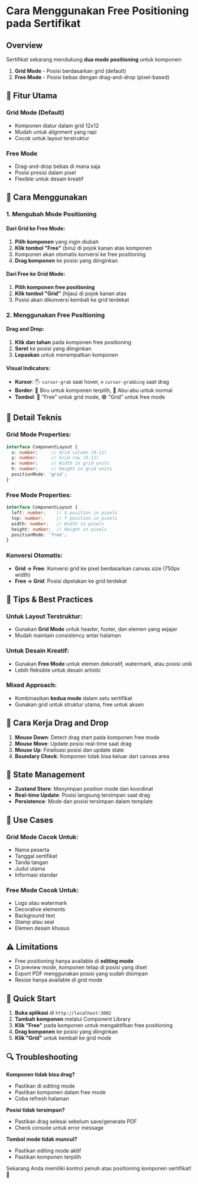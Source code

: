 # Cara Menggunakan Free Positioning pada Sertifikat

## Overview
Sertifikat sekarang mendukung **dua mode positioning** untuk komponen:
1. **Grid Mode** - Posisi berdasarkan grid (default)
2. **Free Mode** - Posisi bebas dengan drag-and-drop (pixel-based)

## 🎯 Fitur Utama

### Grid Mode (Default)
- Komponen diatur dalam grid 12x12
- Mudah untuk alignment yang rapi
- Cocok untuk layout terstruktur

### Free Mode
- Drag-and-drop bebas di mana saja
- Posisi presisi dalam pixel
- Flexible untuk desain kreatif

## 🚀 Cara Menggunakan

### 1. Mengubah Mode Positioning

#### Dari Grid ke Free Mode:
1. **Pilih komponen** yang ingin diubah
2. **Klik tombol "Free"** (biru) di pojok kanan atas komponen
3. Komponen akan otomatis konversi ke free positioning
4. **Drag komponen** ke posisi yang diinginkan

#### Dari Free ke Grid Mode:
1. **Pilih komponen free positioning**
2. **Klik tombol "Grid"** (hijau) di pojok kanan atas
3. Posisi akan dikonversi kembali ke grid terdekat

### 2. Menggunakan Free Positioning

#### Drag and Drop:
1. **Klik dan tahan** pada komponen free positioning
2. **Seret** ke posisi yang diinginkan
3. **Lepaskan** untuk menempatkan komponen

#### Visual Indicators:
- **Kursor**: 🖐️ `cursor-grab` saat hover, ✊ `cursor-grabbing` saat drag
- **Border**: 🔵 Biru untuk komponen terpilih, 🔘 Abu-abu untuk normal
- **Tombol**: 🔵 "Free" untuk grid mode, 🟢 "Grid" untuk free mode

## 🔧 Detail Teknis

### Grid Mode Properties:
```typescript
interface ComponentLayout {
  x: number;     // Grid column (0-11)
  y: number;     // Grid row (0-11)
  w: number;     // Width in grid units
  h: number;     // Height in grid units
  positionMode: 'grid';
}
```

### Free Mode Properties:
```typescript
interface ComponentLayout {
  left: number;    // X position in pixels
  top: number;     // Y position in pixels
  width: number;   // Width in pixels
  height: number;  // Height in pixels
  positionMode: 'free';
}
```

### Konversi Otomatis:
- **Grid → Free**: Konversi grid ke pixel berdasarkan canvas size (750px width)
- **Free → Grid**: Posisi dipetakan ke grid terdekat

## 🎨 Tips & Best Practices

### Untuk Layout Terstruktur:
- Gunakan **Grid Mode** untuk header, footer, dan elemen yang sejajar
- Mudah maintain consistency antar halaman

### Untuk Desain Kreatif:
- Gunakan **Free Mode** untuk elemen dekoratif, watermark, atau posisi unik
- Lebih fleksible untuk desain artistic

### Mixed Approach:
- Kombinasikan **kedua mode** dalam satu sertifikat
- Gunakan grid untuk struktur utama, free untuk aksen

## 📝 Cara Kerja Drag and Drop

1. **Mouse Down**: Detect drag start pada komponen free mode
2. **Mouse Move**: Update posisi real-time saat drag
3. **Mouse Up**: Finalisasi posisi dan update state
4. **Boundary Check**: Komponen tidak bisa keluar dari canvas area

## 🔄 State Management

- **Zustand Store**: Menyimpan position mode dan koordinat
- **Real-time Update**: Posisi langsung tersimpan saat drag
- **Persistence**: Mode dan posisi tersimpan dalam template

## 🎯 Use Cases

### Grid Mode Cocok Untuk:
- Nama peserta
- Tanggal sertifikat
- Tanda tangan
- Judul utama
- Informasi standar

### Free Mode Cocok Untuk:
- Logo atau watermark
- Decorative elements
- Background text
- Stamp atau seal
- Elemen desain khusus

## ⚠️ Limitations

- Free positioning hanya available di **editing mode**
- Di preview mode, komponen tetap di posisi yang diset
- Export PDF menggunakan posisi yang sudah disimpan
- Resize hanya available di grid mode

## 🚀 Quick Start

1. **Buka aplikasi** di `http://localhost:3002`
2. **Tambah komponen** melalui Component Library
3. **Klik "Free"** pada komponen untuk mengaktifkan free positioning
4. **Drag komponen** ke posisi yang diinginkan
5. **Klik "Grid"** untuk kembali ke grid mode

## 🔍 Troubleshooting

**Komponen tidak bisa drag?**
- Pastikan di editing mode
- Pastikan komponen dalam free mode
- Coba refresh halaman

**Posisi tidak tersimpan?**
- Pastikan drag selesai sebelum save/generate PDF
- Check console untuk error message

**Tombol mode tidak muncul?**
- Pastikan editing mode aktif
- Pastikan komponen terpilih

Sekarang Anda memiliki kontrol penuh atas positioning komponen sertifikat! 🎉
